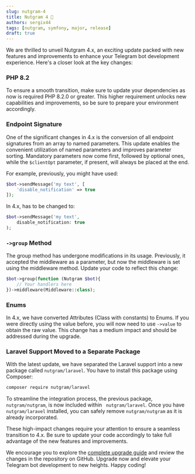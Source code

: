 ```yaml
---
slug: nutgram-4
title: Nutgram 4 🚀
authors: sergix44
tags: [nutgram, symfony, major, release]
draft: true
---
```


We are thrilled to unveil Nutgram 4.x, an exciting update packed with new features and improvements to enhance
your Telegram bot development experience. Here's a closer look at the key changes:

### PHP 8.2

To ensure a smooth transition, make sure to update your dependencies as now is required PHP 8.2.0 or greater. This
higher requirement unlocks new capabilities and improvements, so be sure to prepare your environment accordingly.

### Endpoint Signature

One of the significant changes in 4.x is the conversion of all endpoint signatures from an array to named
parameters. This update enables the convenient utilization of named parameters and improves parameter sorting. Mandatory
parameters now come first, followed by optional ones, while the `$clientOpt` parameter, if present, will always be
placed at the end.

For example, previously, you might have used:

```php
$bot->sendMessage('my text', [
    'disable_notification' => true
]);
```

In 4.x, has to be changed to:

```php
$bot->sendMessage('my text',
    disable_notification: true
);
```

### `->group` Method

The group method has undergone modifications in its usage. Previously, it accepted the middleware as a parameter, but
now the middleware is set using the middleware method. Update your code to reflect this change:

```php
$bot->group(function (Nutgram $bot){
    // Your handlers here
})->middleware(Middleware::class);
```

### Enums

In 4.x, we have converted Attributes (Class with constants) to Enums. If you were directly using the value
before, you will now need to use `->value` to obtain the raw value. This change has a medium impact and should be
addressed during the upgrade.

### Laravel Support Moved to a Separate Package

With the latest update, we have separated the Laravel support into a new package called `nutgram/laravel`.
You have to install this package using Composer:

```bash
composer require nutgram/laravel
```

To streamline the integration process, the previous package, `nutgram/nutgram`, is now included within `
nutgram/laravel`. Once you have `nutgram/laravel` installed, you can safely remove `nutgram/nutgram` as it is already
incorporated.

These high-impact changes require your attention to ensure a seamless transition to 4.x. Be sure to update
your code accordingly to take full advantage of the new features and improvements.

We encourage you to explore the [complete upgrade guide](/docs/upgrading/from-3.x-to-4.x) and review the changes in the
repository on GitHub.
Upgrade now and elevate your Telegram bot development to new heights. Happy coding!
